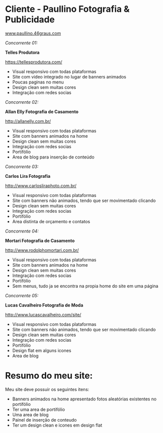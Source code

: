 # Cliente - Paullino Fotografia & Publicidade

www.paullino.46graus.com

*Concorrente 01:*

**Telles Produtora**

https://tellesprodutora.com/

- Visual responsivo com todas plataformas  
- Site com video integrado no lugar de banners animados 
- Poucas paginas no menu 
- Design clean sem muitas cores 
- Integração com redes socias

*Concorrente 02:*

**Allan Elly Fotografia de Casamento**

http://allanelly.com.br/

- Visual responsivo com todas plataformas 
- Site com banners animados na home 
- Design clean sem muitas cores 
- Integração com redes socias 
- Portifólio 
- Area de blog para inserção de conteúdo

*Concorrente 03:*

**Carlos Lira Fotografia**

http://www.carlosliraphoto.com.br/

- Visual responsivo com todas plataformas 
- Site com banners não animados, tendo que ser movimentado clicando 
- Design clean sem muitas cores 
- Integração com redes socias 
- Portifólio 
- Area distinta de orçamento e contatos

*Concorrente 04:*

**Mortari Fotografia de Casamento**

http://www.rodolphomortari.com.br/

- Visual responsivo com todas plataformas 
- Site com banners animados na home 
- Design clean sem muitas cores 
- Integração com redes socias 
- Portifólio 
- Sem menus, tudo ja se encontra na propia home do site em uma página

*Concorrente 05:*

**Lucas Cavalheiro Fotografia de Moda**

http://www.lucascavalheiro.com/site/

- Visual responsivo com todas plataformas 
- Site com banners não animados, tendo que ser movimentado clicando 
- Design clean sem muitas cores 
- Integração com redes socias 
- Portifólio 
- Design flat em alguns icones 
- Area de blog

# Resumo do meu site: 

Meu site deve possuir os seguintes itens:
- Banners animados na home apresentado fotos aleatórias existentes no portifólio
- Ter uma area de portifólio
- Uma area de blog
- Painel de inserção de conteudo
- Ter um design clean e icones em design flat
